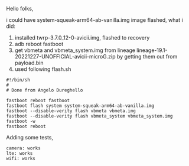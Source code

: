 Hello folks,

i could have system-squeak-arm64-ab-vanilla.img image flashed, 
what i did:

1) installed twrp-3.7.0_12-0-avicii.img, flashed to recovery
2) adb reboot fastboot
3) get vbmeta and vbmeta_system.img from lineage
    lineage-19.1-20221227-UNOFFICIAL-avicii-microG.zip
    by getting them out from payload.bin
4) used following flash.sh

~~~
#!/bin/sh
#
# Done from Angelo Dureghello

fastboot reboot fastboot
fastboot flash system system-squeak-arm64-ab-vanilla.img
fastboot --disable-verity flash vbmeta vbmeta.img
fastboot --disable-verity flash vbmeta_system vbmeta_system.img
fastboot -w
fastboot reboot
~~~

Adding some tests,

~~~
camera: works
lte: works
wifi: works
~~~







